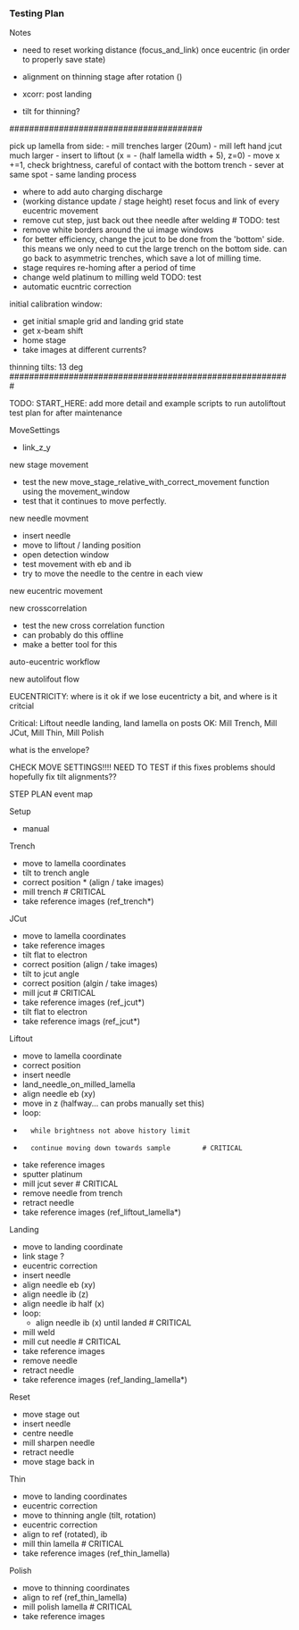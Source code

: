 ### Testing Plan

Notes

- need to reset working distance (focus_and_link) once eucentric (in order to properly save state)

- alignment on thinning stage after rotation ()
- xcorr: post landing
- tilt for thinning?

#######################################

pick up lamella from side:
    - mill trenches larger (20um)
    - mill left hand jcut much larger
    - insert to liftout (x = - (half lamella width + 5), z=0)
    - move x +=1, check brightness, careful of contact with the bottom trench 
    - sever at same spot
    - same landing process

- where to add auto charging discharge
- (working distance update / stage height) reset focus and link of every eucentric movement
- remove cut step, just back out thee needle after welding # TODO: test
- remove white borders around the ui image windows
- for better efficiency, change the jcut to be done from the 'bottom' side. this means we only need to cut the large trench on the bottom side.  can go back to asymmetric trenches, which save a lot of milling time.
- stage requires re-homing after a period of time
- change weld platinum to milling weld TODO: test
- automatic eucntric correction

initial calibration window:
- get initial smaple grid and landing grid state
- get x-beam shift
- home stage
- take images at different currents?





thinning tilts: 
13 deg
#########################################################














TODO: START_HERE: add more detail and example scripts to run
autoliftout test plan
for after maintenance

MoveSettings
- link_z_y

new stage movement
- test the new move_stage_relative_with_correct_movement function using the movement_window
- test that it continues to move perfectly.

new needle movment
- insert needle
- move to liftout / landing position
- open detection window
- test movement with eb and ib
- try to move the needle to the centre in each view

new eucentric movement


new crosscorrelation
- test the new cross correlation function
- can probably do this offline
- make a better tool for this

auto-eucentric workflow

new autolifout flow



EUCENTRICITY:
where is it ok if we lose eucentricty a bit, and where is it critcial

Critical: Liftout needle landing, land lamella on posts
OK: Mill Trench, Mill JCut, Mill Thin, Mill Polish

what is the envelope?

CHECK MOVE SETTINGS!!!! NEED TO TEST if this fixes problems
should hopefully fix tilt alignments??


STEP PLAN
event map

Setup
- manual


Trench
- move to lamella coordinates         
- tilt to trench angle
- correct position * (align / take images)
- mill trench                               # CRITICAL
- take reference images (ref_trench*)

JCut
- move to lamella coordinates
- take reference images 
- tilt flat to electron
- correct position (align / take images)
- tilt to jcut angle 
- correct position (algin / take images)
- mill jcut                                 # CRITICAL
- take reference images (ref_jcut*)
- tilt flat to electron
- take reference imags (ref_jcut*)

Liftout
- move to lamella coordinate
- correct position
- insert needle
- land_needle_on_milled_lamella
-   align needle eb (xy)
-   move in z (halfway... can probs manually set this)
-   loop:
-       while brightness not above history limit
-       continue moving down towards sample        # CRITICAL
-    take reference images
- sputter platinum
- mill jcut sever                                  # CRITICAL                           
- remove needle from trench
- retract needle
- take reference images (ref_liftout_lamella*)

Landing
- move to landing coordinate
- link stage ?
- eucentric correction
- insert needle
- align needle eb (xy)
- align needle ib (z)
- align needle ib half (x)
- loop:
    - align needle ib (x) until landed        # CRITICAL
- mill weld
- mill cut needle                             # CRITICAL
- take reference images
- remove needle
- retract needle
- take reference images (ref_landing_lamella*)

Reset
- move stage out
- insert needle
- centre needle
- mill sharpen needle
- retract needle
- move stage back in

Thin
- move to landing coordinates
- eucentric correction
- move to thinning angle (tilt, rotation)
- eucentric correction
- align to ref (rotated), ib 
- mill thin lamella                              # CRITICAL
- take reference images (ref_thin_lamella)


Polish
- move to thinning coordinates
- align to ref (ref_thin_lamella)
- mill polish lamella                            # CRITICAL
- take reference images
